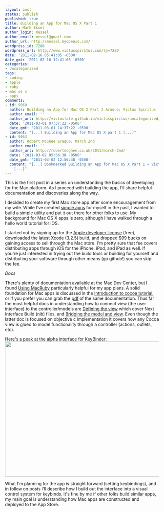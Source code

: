 ```yaml
---
layout: post
status: publish
published: true
title: Building an App for Mac OS X Part 1
author: Mark Essel
author_login: messel
author_email: messel@gmail.com
author_url: http://messel.myopenid.com/
wordpress_id: 7280
wordpress_url: http://www.victusspiritus.com/?p=7280
date: '2011-02-16 05:41:05 -0500'
date_gmt: '2011-02-16 12:41:05 -0500'
categories:
- Uncategorized
tags:
- coding
- apple
- ruby
- mac os x
- apps
comments:
- id: 9060
  author: Building an App for Mac OS X Part 2 &raquo; Victus Spiritus
  author_email: ''
  author_url: http://victusfate.github.io/victusspiritus/uncategorized/2011/03/01/building-an-app-for-mac-os-x-part-2/
  date: '2011-03-01 07:37:22 -0500'
  date_gmt: '2011-03-01 14:37:22 -0500'
  content: "[...] Building an App for Mac OS X part 1 [...]"
- id: 9063
  author: Robert McGhee &raquo; March 2nd
  author_email: ''
  author_url: http://robertmcghee.co.uk/2011/march-2nd/
  date: '2011-03-02 05:56:38 -0500'
  date_gmt: '2011-03-02 12:56:38 -0500'
  content: "[...] Bookmarked Building an App for Mac OS X Part 1 » Victus Spiritus
    [...]"
---
```

<p>This is the first post in a series on understanding the basics of developing for the Mac platform. As I proceed with building the app, I'll share helpful documentation and discoveries along the way.</p>
<p>I decided to create my first Mac store app after some encouragement from my wife. While I've created <a href="http://victusfate.github.io/victusspiritus/uncategorized/2010/12/11/chromium-updater-updated/">simple apps</a> for myself in the past, I wanted to build a simple utility and put it out there for other folks to use. My background for Mac OS X apps is zero, although I have walked through a hello world tutorial for iOS.</p>
<p>I started out by signing up for the <a href="http://developer.apple.com/">Apple developer license</a> (free), downloaded the latest Xcode (3.2.5) build, and dropped $99 bucks on gaining access to sell through the Mac store. I'm pretty sure that fee covers distributing apps through iOS for the iPhone, iPod, and iPad as well. If you're just interested in trying out the build tools or building for yourself and distributing your software through other means (go github!) you can skip the fee.</p>
<p><i>Docs</i></p>
<p>There's plenty of documentation available at the Mac Dev Center, but I found <a href="http://developer.apple.com/library/mac/#featuredarticles/UsingMacRuby/">Using MacRuby</a> particularly helpful for my app plans. A solid foundation for Mac apps is discussed in the <a href="http://developer.apple.com/library/mac/#documentation/Cocoa/Conceptual/ObjCTutorial/01Introduction/01Introduction.html">introduction to cocoa tutorial</a>, or if you prefer you can grab the <a href="http://developer.apple.com/library/mac/documentation/Cocoa/Conceptual/ObjCTutorial/ObjCTutorial.pdf">pdf</a> of the same documentation. Thus far the most helpful docs in understanding how to connect view (the user interface) to the controller/models are <a href="http://developer.apple.com/library/mac/documentation/Cocoa/Conceptual/ObjCTutorial/05View/05View.html#/">Defining the view</a> which cover Next Interface Build (nib) files, and <a href="http://developer.apple.com/library/mac/#documentation/Cocoa/Conceptual/ObjCTutorial/06Controller/06Controller.html#/">Bridging the model and view</a>.  Even though the latter doc is focused on objective c implementation it covers how any Cocoa view is glued to model functionality through a controller (actions, outlets, etc).</p>
<p>Here's a peak at the alpha interface for KeyBinder:<br />
<a href="{{ site.url }}/assets/2011/02/keybinder.png"><img src="{{ site.url }}/assets/2011/02/keybinder.png" alt="" title="keybinder" width="536" height="442" class="aligncenter size-full wp-image-7282" /></a></p>
<p>What I'm planning for the app is straight forward (setting keybindings), and in follow on posts I'll describe how I build out the interface into a visual control system for keybinds. It's fine by me if other folks build similar apps, my main goal is understanding how Mac apps are constructed and deployed to the App Store.</p>
